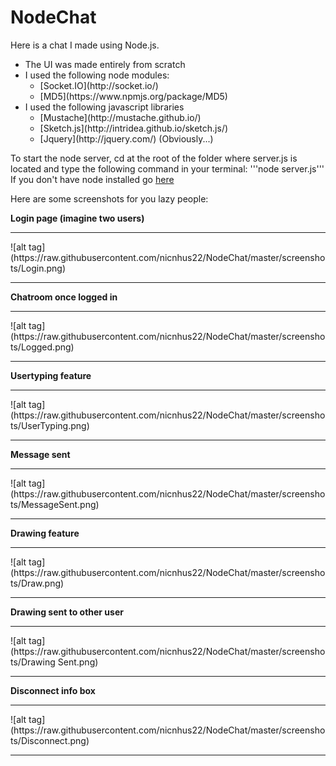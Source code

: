 NodeChat
========

Here is a chat I made using Node.js.
<ul>
 <li>The UI was made entirely from scratch</li>
 <li> I used the following node modules:
  <ul>
   <li>[Socket.IO](http://socket.io/)</li>
   <li>[MD5](https://www.npmjs.org/package/MD5)</li>
  </ul>
 </li>
 <li>I used the following javascript libraries
  <ul>
   <li>[Mustache](http://mustache.github.io/)</li>
   <li>[Sketch.js](http://intridea.github.io/sketch.js/)</li>
   <li>[Jquery](http://jquery.com/) (Obviously...)</li>
  </ul>
 </li>
</ul>

To start the node server, cd at the root of the folder where server.js is located and type the following command in your terminal:
'''node server.js'''
If you don't have node installed go [here](http://nodejs.org/download/) 

Here are some screenshots for you lazy people:

<b>Login page (imagine two users)</b>
<hr/>
![alt tag](https://raw.githubusercontent.com/nicnhus22/NodeChat/master/screenshots/Login.png)
<hr/>

<b>Chatroom once logged in</b>
<hr/>
![alt tag](https://raw.githubusercontent.com/nicnhus22/NodeChat/master/screenshots/Logged.png)
<hr/>

<b>Usertyping feature</b>
<hr/>
![alt tag](https://raw.githubusercontent.com/nicnhus22/NodeChat/master/screenshots/UserTyping.png)
<hr/>

<b>Message sent</b>
<hr/>
![alt tag](https://raw.githubusercontent.com/nicnhus22/NodeChat/master/screenshots/MessageSent.png)
<hr/>

<b>Drawing feature</b>
<hr>
![alt tag](https://raw.githubusercontent.com/nicnhus22/NodeChat/master/screenshots/Draw.png)
<hr/>

<b>Drawing sent to other user</b>
<hr/>
![alt tag](https://raw.githubusercontent.com/nicnhus22/NodeChat/master/screenshots/Drawing Sent.png)
<hr/>

<b>Disconnect info box</b>
<hr/>
![alt tag](https://raw.githubusercontent.com/nicnhus22/NodeChat/master/screenshots/Disconnect.png)
<hr/>



